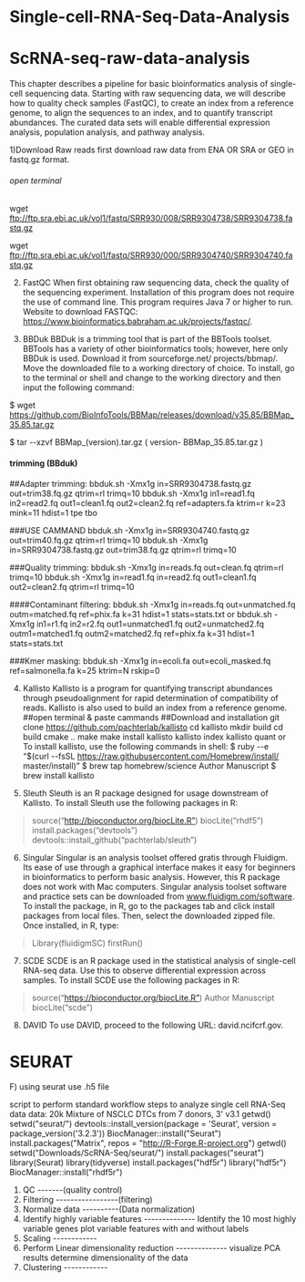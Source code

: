 # Single-cell-RNA-Seq-Data-Analysis
# ScRNA-seq-raw-data-analysis


This chapter describes a pipeline for basic bioinformatics analysis of single-cell sequencing data. Starting with raw sequencing data, we will describe how to quality check samples (FastQC), to create an index from a reference genome, to align the sequences to an index, and to quantify transcript abundances. The curated data sets will enable differential expression analysis, population analysis, and pathway analysis.

1)Download Raw reads
first download raw data from ENA OR SRA or GEO in fastq.gz format.
###### open terminal
wget  ftp://ftp.sra.ebi.ac.uk/vol1/fastq/SRR930/008/SRR9304738/SRR9304738.fastq.gz

wget  ftp://ftp.sra.ebi.ac.uk/vol1/fastq/SRR930/000/SRR9304740/SRR9304740.fastq.gz

2) FastQC
When first obtaining raw sequencing data, check the quality of the sequencing experiment.
Installation of this program does not require the use of command line. This program requires
Java 7 or higher to run. Website to download FASTQC: https://www.bioinformatics.babraham.ac.uk/projects/fastqc/.

3) BBDuk
  BBDuk is a trimming tool that is part of the BBTools toolset. BBTools has a variety of other
bioinformatics tools; however, here only BBDuk is used. Download it from sourceforge.net/
projects/bbmap/. Move the downloaded file to a working directory of choice.
To install, go to the terminal or shell and change to the working directory
and then input the following command:

$ wget https://github.com/BioInfoTools/BBMap/releases/download/v35.85/BBMap_35.85.tar.gz

$ tar --xzvf BBMap_(version).tar.gz ( version- BBMap_35.85.tar.gz )
#### trimming (BBduk)
##Adapter trimming:
bbduk.sh -Xmx1g in=SRR9304738.fastq.gz out=trim38.fq.gz qtrim=rl trimq=10
bbduk.sh -Xmx1g in1=read1.fq in2=read2.fq out1=clean1.fq out2=clean2.fq ref=adapters.fa ktrim=r k=23 mink=11 hdist=1 tpe tbo

###USE CAMMAND 
bbduk.sh -Xmx1g in=SRR9304740.fastq.gz out=trim40.fq.gz qtrim=rl trimq=10
 bbduk.sh -Xmx1g in=SRR9304738.fastq.gz out=trim38.fq.gz qtrim=rl trimq=10
 
###Quality trimming:
bbduk.sh -Xmx1g in=reads.fq out=clean.fq qtrim=rl trimq=10
bbduk.sh -Xmx1g in=read1.fq in=read2.fq out1=clean1.fq out2=clean2.fq qtrim=rl trimq=10

####Contaminant filtering:
bbduk.sh -Xmx1g in=reads.fq out=unmatched.fq outm=matched.fq ref=phix.fa k=31 hdist=1 stats=stats.txt
or
bbduk.sh -Xmx1g in1=r1.fq in2=r2.fq out1=unmatched1.fq out2=unmatched2.fq outm1=matched1.fq outm2=matched2.fq ref=phix.fa k=31 hdist=1 stats=stats.txt

###Kmer masking:
bbduk.sh -Xmx1g in=ecoli.fa out=ecoli_masked.fq ref=salmonella.fa k=25 ktrim=N rskip=0

4) Kallisto
Kallisto is a program for quantifying transcript abundances through pseudoalignment for
rapid determination of compatibility of reads. Kallisto is also used to build an index from a
reference genome.
##open terminal & paste cammands
##Download and installation
git clone https://github.com/pachterlab/kallisto
cd kallisto
mkdir build
cd build
cmake ..
make
make install
kallisto 
kallisto index
kallisto quant
or 
To install kallisto, use the following commands in shell:
$ ruby --e “$(curl --fsSL https://raw.githubusercontent.com/Homebrew/install/
master/install)”
$ brew tap homebrew/science
Author Manuscript
$ brew install kallisto

5) Sleuth
Sleuth is an R package designed for usage downstream of Kallisto.
To install Sleuth use the following packages in R:
> source(“http://bioconductor.org/biocLite.R”)
> biocLite(“rhdf5”)
> install.packages(“devtools”)
> devtools::install_github(“pachterlab/sleuth”)


6) Singular
Singular is an analysis toolset offered gratis through Fluidigm. Its ease of use through a
graphical interface makes it easy for beginners in bioinformatics to perform basic analysis.
However, this R package does not work with Mac computers. Singular analysis toolset
software and practice sets can be downloaded from www.fluidigm.com/software. To install
the package, in R, go to the packages tab and click install packages from local files. Then,
select the downloaded zipped file.
Once installed, in R, type:
> Library(fluidigmSC)
> firstRun()

7) SCDE
SCDE is an R package used in the statistical analysis of single-cell RNA-seq data. Use this
to observe differential expression across samples.
To install SCDE use the following packages in R:
> source(“https://bioconductor.org/biocLite.R”)
Author Manuscript
> biocLite(“scde”)

8) DAVID
To use DAVID, proceed to the following URL: david.ncifcrf.gov.
# SEURAT
F) using seurat
use .h5 file

script to perform standard workflow steps to analyze single cell RNA-Seq data
data: 20k Mixture of NSCLC DTCs from 7 donors, 3' v3.1
getwd() setwd("seurat/") devtools::install_version(package = 'Seurat', version = package_version('3.2.3')) BiocManager::install("Seurat") install.packages("Matrix", repos = "http://R-Forge.R-project.org") getwd() setwd("Downloads/ScRNA-Seq/seurat/") install.packages("seurat") library(Seurat) library(tidyverse) install.packages("hdf5r") library("hdf5r") BiocManager::install("rhdf5r")

1. QC -------(quality control)
2. Filtering -----------------(filtering)
3. Normalize data ----------(Data normalization)
4. Identify highly variable features --------------
Identify the 10 most highly variable genes
plot variable features with and without labels
5. Scaling ------------
6. Perform Linear dimensionality reduction --------------
visualize PCA results
determine dimensionality of the data
7. Clustering ------------
